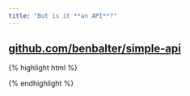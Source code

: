 ```yaml
---
title: "But is it **an API**?"
---
```


## [github.com/benbalter/simple-api](https://github.com/benbalter/simple-api)

{% highlight html %}
<html>
  <body>
    <script src="jquery.min.js"></script>
    <script>
    $.getJSON( "dogs.json", function(dogs) {
      $.each(dogs, function(name, attributes) {
        document.write("<h2>" + name + "</h2>");
        document.write("Age: " + attributes["age"] + "<br />");
        document.write("Breed: " + attributes["breed"] + "<br />");
      });
    })
    </script>
  </body>
</html>
{% endhighlight %}
